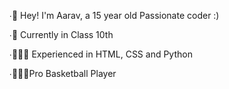 ∙👋 Hey! I'm Aarav, a 15 year old Passionate coder :)

∙🏫 Currently in Class 10th

∙👨🏼‍💻 Experienced in HTML, CSS and Python

∙⛹🏻‍♂️Pro Basketball Player

<!--
**aaravporwal/aaravporwal** is a ✨ _special_ ✨ repository because its `README.md` (this file) appears on your GitHub profile.

Here are some ideas to get you started:

- 🔭 I’m currently working on ...
- 🌱 I’m currently learning ...
- 👯 I’m looking to collaborate on ...
- 🤔 I’m looking for help with ...
- 💬 Ask me about ...
- 📫 How to reach me: ...
- 😄 Pronouns: ...
- ⚡ Fun fact: ...
-->
